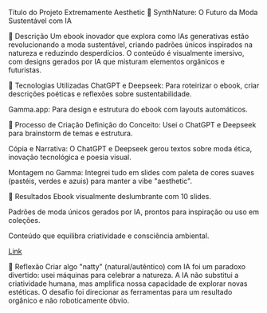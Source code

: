 Título do Projeto Extremamente Aesthetic
🌿 SynthNature: O Futuro da Moda Sustentável com IA

📒 Descrição
Um ebook inovador que explora como IAs generativas estão revolucionando a moda sustentável, criando padrões únicos inspirados na natureza e reduzindo desperdícios. O conteúdo é visualmente imersivo, com designs gerados por IA que misturam elementos orgânicos e futuristas.

🤖 Tecnologias Utilizadas
ChatGPT e Deepseek: Para roteirizar o ebook, criar descrições poéticas e reflexões sobre sustentabilidade.

Gamma.app: Para design e estrutura do ebook com layouts automáticos.

🧐 Processo de Criação
Definição do Conceito: Usei o ChatGPT e Deepseek para brainstorm de temas e estrutura.

Cópia e Narrativa: O ChatGPT e Deepseek gerou textos sobre moda ética, inovação tecnológica e poesia visual.

Montagem no Gamma: Integrei tudo em slides com paleta de cores suaves (pastéis, verdes e azuis) para manter a vibe "aesthetic".

🚀 Resultados
Ebook visualmente deslumbrante com 10 slides.

Padrões de moda únicos gerados por IA, prontos para inspiração ou uso em coleções.

Conteúdo que equilibra criatividade e consciência ambiental.

[Link](https://gamma.app/docs/SynthNature-O-Futuro-da-Moda-Sustentavel-com-IA-vd3s4l6501hz4e0)

💭 Reflexão
Criar algo "natty" (natural/autêntico) com IA foi um paradoxo divertido: usei máquinas para celebrar a natureza. A IA não substitui a criatividade humana, mas amplifica nossa capacidade de explorar novas estéticas. O desafio foi direcionar as ferramentas para um resultado orgânico e não roboticamente óbvio.
